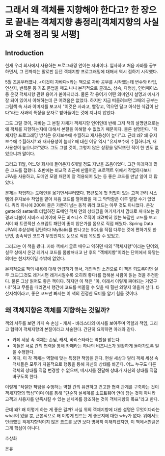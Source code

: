 # 그래서 왜 객체를 지향해야 한다고? 한 장으로 끝내는 객체지향 총정리[객체지향의 사실과 오해 정리 및 서평]

## Introduction

현재 우리 회사에서 사용하는 프로그래밍 언어는 자바이다. 입사하고 처음 자바를 공부하면서, 그 전까지는 말로만 듣던 객체지향 프로그래밍에 대해서 역시 접하기 시작했다. 

5월 즈음부터였나. <이것이 자바다>라는 책으로 자바 공부를 시작했는데 변수와 타입, 연산자, 반복문 등 기초 문법을 떼고 나니 본격적으로 클래스, 상속, 다형성, 인터페이스 등 온갖 객체지향 관련 용어가 쏟아지더라. 물론 각 용어가 어떤 의미인지 설명과 예시가 잘 되어 있어서 이해하는데 큰 어려움은 없었다. 하지만 지금 떠올려보면 그때의 공부는 그림책 속 사과 이미지를 보고서 "이것은 사과고, 빨갛고, 먹으면 달고 아삭한 식감이 난다"라는 사과의 특징을 문자로 받아들이는 것에 지나지 않았다.

그도 그럴 것이, 자바는 그 본질 자체가 객체지향 언어인데 반해 그저 책의 설명만으로는 왜 객체를 지향하는지에 대해서 본질을 이해할 수 없었기 때문이다. 물론 설명한다. "객체지향 프로그래밍 방식은 유지보수에 수월하고 재사용성이 높다"고. 근데 왜? 왜 유지보수에 수월하지? 왜 재사용성이 높지? 에 대한 이유 역시 "유지보수에 수월하니까, 재사용성이 높으니까"였다. 그도 그럴 것이, 그렇지 않은 상황을 맞닥뜨린 적이 한 번도 없었으니까 말이다.

그리고 11월, 어느덧 회사에 들어온지 6개월 정도 지났을 즈음이었다. 그간 이래저래 많은 코드를 접했다. 초반에는 비교적 최근에 만들어진 프로젝트 위에서 작업하다보니 JPA를 사용하고, 도메인 모델 패턴이 잘 적용되어 있는 등 좋은 코드를 만날 일이 더 많았다. 

문제는 작업하는 도메인을 옮기면서부터였다. 15년도에 첫 커밋이 있는 고객 관리 시스템의 유지보수 작업을 맡아 처음 코드를 열어봤을 때 그 막막함은 이루 말할 수가 없었다. 쿼리 하나에 200여 줄은 가뿐히 넘는 동적 쿼리 코드는 아무 것도 아니었다. 온갖 getter와 setter로 더럽혀진 도메인 객체 안의 상태값을 여기저기서 맘대로 꺼내쓰는 광경과 더불어 서비스 레이어에 모든 비즈니스 로직이 때려박혀 있는 복잡한 코드를 보고서야 왜 트랜잭션 스크립트 패턴이 좋지 않은가를 몸으로 직접 배웠다. Spring Data JPA의 추상성에 감탄하다 MyBatis를 만나고는 SQL을 직접 다루는 것에 편하기도 한 반면, 종속적인 코드가 무엇인지도 눈으로 직접 목도할 수 있었고. 

그러고는 이 책을 봤다. 자바 책에서 글로 배우고 익히던 때의 "객체지향"이라는 단어와, 실무 상에서 온갖 레거시 코드를 몸빵쳐내고 난 후의 "객체지향"이라는 단어에서 와닿는 의미는 천지차이일 수밖에 없었다.

본격적으로 책의 내용에 대해 언급하기 앞서, 개인적인 소견으로 이 책은 되도록이면 실무 코드(그것도 레거시면 레거시일수록 오히려 좋다)를 접해본 사람이 읽는 것을 추천한다. 물론 그냥 읽어도 좋은 책이다. 하지만 이 책은 "아, 이래서 이렇게 짜야되는 거였구나!"하고 무릎을 때리면서 행간에 코드를 떠올릴 수 있을 때 훨씬 와닿지 않을까 싶다. 타산지석이라고, 좋은 코드만 봐서는 이 책의 진정한 묘미를 알기 힘들 것이다.

## 왜 객체지향은 객체를 지향하는 것일까?

책의 서두를 보면 카페 속 손님 - 캐셔 - 바리스타의 예시를 보여주며 역할과 책임, 그리고 협력이 객체지향의 본질이라고 서술한다. 간단히 요약하면 아래와 같다.

- 카페 세상 속 객체는 손님, 캐셔, 바리스타라는 역할을 맡는다. 
- 이들은 서로 간의 협력을 통해 카페라는 하나의 비즈니스가 원활하게 돌아가도록 일을 수행한다. 
- 이때, 이 각 객체는 역할에 맞는 특정한 책임을 진다. 현실 세상과 달리 객체 세상 속 객체들은 모두가 자율적으로 행동을 통해 자신의 상태를 바꾼다. 어느 누구도 다른 객체의 상태를 직접 변경할 수 없으며, 메시지를 전달해 상대가 자신의 상태를 직접 바꾸도록 한다.

이렇게 "적절한 책임을 수행하는 역할 간의 유연하고 견고한 협력 관계를 구축하는 것이 객체지향의 핵심"이며 이를 통해 "단순히 실세계를 소프트웨어 안에 담는 것이 아니라 고객과 사용자를 만족시킬 수 있는 신세계를 창조하는 것이 객체지향의 목표"라고 한다. 

근데 왜? 왜 이렇게 하는 게 좋은 걸까? 사실 위의 객체지향에 대한 설명은 무엇이다라는 what이 있을 뿐, 근본적으로 왜 이렇게 만드는 게 좋은지에 대한 why가 없다. 위에서도 언급했듯 객체지향적이지 않은 코드를 보면 보다 명확히 이해되겠지만, 이 책에서만큼은 그게 핵심이 아니다.

추상화

은유